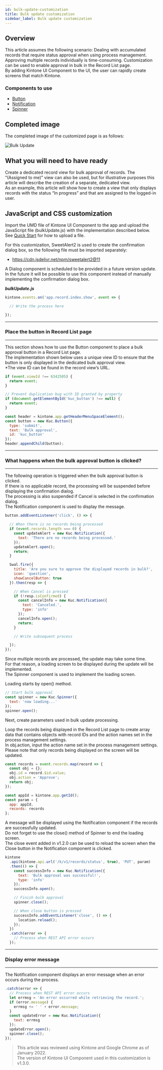 ```yaml
---
id: bulk-update-customization
title: Bulk update customization
sidebar_label: Bulk update customization
---
```


## Overview

This article assumes the following scenario: Dealing with accumulated records that require status approval when using process management. <br>
Approving multiple records individually is time-consuming. Customization can be used to enable approval in bulk in the Record List page.<br>
By adding Kintone UI Component to the UI, the user can rapidly create screens that match Kintone.

### Components to use
- [Button](../components/desktop/button.md)
- [Notification](../components/desktop/notification.md)
- [Spinner](../components/desktop/spinner.md)

## Completed image

The completed image of the customized page is as follows:

![Bulk Update](assets/bulk_update.gif)

## What you will need to have ready

Create a dedicated record view for bulk approval of records. The “(Assigned to me)” view can also be used, but for illustrative purposes this article will describe the creation of a separate, dedicated view.<br>
As an example, this article will show how to create a view that only displays records with the status “In progress” and that are assigned to the logged-in user.

## JavaScript and CSS customization

Import the UMD file of Kintone UI Component to the app and upload the JavaScript file (bulkUpdate.js) with the implementation described below.<br>
See [Quick Start](../getting-started/quick-start.md) for how to upload a file.<br>

For this customization, SweetAlert2 is used to create the confirmation dialog box, so the following file must be imported separately:
- https://cdn.jsdelivr.net/npm/sweetalert2@11

A Dialog component is scheduled to be provided in a future version update. In the future it will be possible to use this component instead of manually implementing the confirmation dialog box.

***bulkUpdate.js***

```javascript
kintone.events.on('app.record.index.show', event => {

  // Write the process here

});
```
---
### Place the button in Record List page
---

This section shows how to use the Button component to place a bulk approval button in a Record List page.<br>
The implementation shown below uses a unique view ID to ensure that the button is only displayed in the dedicated bulk approval view.<br>
*The view ID can be found in the record view’s URL.

```javascript
if (event.viewId !== 6342505) {
  return event;
}

// Prevent duplication bug with ID granted by property
if (document.getElementById('kuc_button') !== null) {
  return event;
}

const header = kintone.app.getHeaderMenuSpaceElement();
const button = new Kuc.Button({
  type: 'submit',
  text: 'Bulk approval',
  id: 'kuc_button'
});
header.appendChild(button);
```

---
### What happens when the bulk approval button is clicked?
---

The following operation is triggered when the bulk approval button is clicked.<br>
If there is no applicable record, the processing will be suspended before displaying the confirmation dialog. <br>
The processing is also suspended if Cancel is selected in the confirmation dialog.<br>
The Notification component is used to display the message.

```javascript
button.addEventListener('click', () => {

  // When there is no records being processed
  if (event.records.length === 0) {
    const updateAlert = new Kuc.Notification({
      text: 'There are no records being processed.'
    });
    updateAlert.open();
    return;
  }

  Swal.fire({
    title: 'Are you sure to approve the displayed records in bulk?',
    icon: 'question',
    showCancelButton: true
  }).then(resp => {

    // When Cancel is pressed
    if (!resp.isConfirmed) {
      const cancelInfo = new Kuc.Notification({
        text: 'Canceled.',
        type: 'info'
      });
      cancelInfo.open();
      return;
    }

    // Write subsequent process

  });
});
```
Since multiple records are processed, the update may take some time.<br>
For that reason, a loading screen to be displayed during the update will be implemented.<br>
The Spinner component is used to implement the loading screen.<br>

Loading starts by open() method.

```javascript
// Start bulk approval
const spinner = new Kuc.Spinner({
  text: 'now loading...'
});
spinner.open();
```
Next, create parameters used in bulk update processing.

Loop the records being displayed in the Record List page to create array data that contains objects with record IDs and the action names set in the process management settings.<br>
In obj.action, input the action name set in the process management settings.<br>
Please note that only records being displayed on the screen will be updated.

```javascript
const records = event.records.map(record => {
  const obj = {};
  obj.id = record.$id.value;
  obj.action = 'Approve';
  return obj;
});

const appId = kintone.app.getId();
const param = {
  app: appId,
  records: records
};
```

A message will be displayed using the Notification component if the records are successfully updated.<br>
Do not forget to use the close() method of Spinner to end the loading screen.<br>
The close event added in v1.2.0 can be used to reload the screen when the Close button in the Notification component is clicked.

```javascript
kintone
  .api(kintone.api.url('/k/v1/records/status', true), 'PUT', param)
  .then(() => {
    const successInfo = new Kuc.Notification({
      text: 'Bulk approval was successful!',
      type: 'info'
    });
    successInfo.open();

    // Finish bulk approval
    spinner.close();

    // When close button is pressed
    successInfo.addEventListener('close', () => {
      location.reload();
    });
  })
  .catch(error => {
    // Process when REST API error occurs
  });
```

---
### Display error message
---

The Notification component displays an error message when an error occurs during the process.

```javascript
.catch(error => {
  // Process when REST API error occurs
  let errmsg = 'An error occurred while retrieving the record.';
  if (error.message) {
    errmsg += ' ' + error.message;
  }
  const updateError = new Kuc.Notification({
    text: errmsg
  });
  updateError.open();
  spinner.close();
});
```

> This article was reviewed using Kintone and Google Chrome as of January 2022.<br>
> The version of Kintone UI Component used in this customization is v1.3.0.